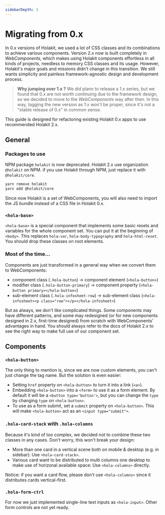 ```yaml
---
sidebarDepth: 3
---
```


# Migrating from 0.x

In 0.x versions of Holakit, we used a lot of CSS classes and its combinations to achieve various components. Version 2.x now is built completely in *WebComponents*, which makes using Holakit components effortless in all kinds of projects, needless to memory CSS classes and its usage. However, Holakit's major goals and missions didn't change in this transition. We still wants simplicity and painless framework-agnostic design and development process.

> **Why jumping over 1.x ?** We did plann to release a 1.x series, but we found that 0.x are not worth continuing due to the framework design, so we decided to move to the *WebComponents* way after then. In this way, tagging the new version as 1.x won't be proper, since it's not a "stable release of 0.x" in common sense.

This guide is designed for refactoring existing Holakit 0.x apps to use recommended Holakit 2.x.

## General

### Packages to use

NPM package `holakit` is now deprecated. Holakit 2.x use organization `@holakit` on NPM. if you use Holakit through NPM, just replace it with `@holakit/core`.

```bash
yarn remove holakit
yarn add @holakit/core
```

Since now Holakit is a set of WebComponents, you will also need to import the JS bundle instead of a CSS file in Holakit 0.x.

### `<hola-base>`

`<hola-base>` is a special component that implements some basic resets and variables for the whole component set. You can put it at the beginning of `<body>`. This replaces `hola-var`, `hola-body-typography` and `hola-html-reset`. You should drop these classes on root elements.

### Most of the time...

Components are just transformed in a general way when we convert them to WebComponents:

* component class (`.hola-button`) -> component element (`<hola-button>`)
* modifier class (`.hola-button-primary`) -> component property (`<hola-button primary></hola-button>`)
* sub-element class (`.hola-infosheet-row`) -> sub-element class (`<hola-infosheet><p class="row"></p></hola-infosheet>`)

But as always, we don't like complicated things. Some components may have different patterns, and some may redesigned (or for new components designed in 2.x, first-time designed) from scratch with WebComponents' advantages in hand. You should always refer to the docs of Holakit 2.x to see the right way to make full use of our component set.

## Components

### `<hola-button>`

The only thing to mention is, since we are now custom elements, you can't just change the tag name. But the solution is even easier:

* Setting `href` property on `<hola-button>` to turn it into a link (`<a>`).
* Embedding `<hola-button>` into a `<form>` to use it as a form element. By default it will be a `<button type='button'>`, but you can change the `type` by changing `type` on `<hola-button>`.
* To use as a form submit, set a `submit` property on `<hola-button>`. This will make `<hola-button>` act as an `<input type="submit">`.

### `.hola-card-stack` with `.hola-columns`

Because it's kind of too complex, we decided not to combine these two classes in any cases. Don't worry, this won't break your design:

* More than one card in a vertical scene both on mobile & desktop (e.g. in sidebar): Use `<hola-card-stack>`.
* Various card want to be distributed to multi columns one desktop to make use of horizonal available space: Use `<hola-columns>` directly.

Notice: if you want a card flow, please don't use `<hola-columns>` since it distributes cards vertical-first.

### `.hola-form-ctrl`

For now we just implemented single-line text inputs as `<hola-input>`. Other form controls are not yet ready.
